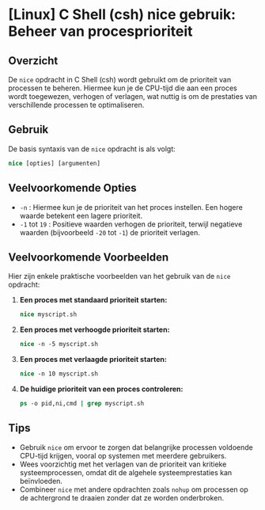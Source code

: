 # [Linux] C Shell (csh) nice gebruik: Beheer van procesprioriteit

## Overzicht
De `nice` opdracht in C Shell (csh) wordt gebruikt om de prioriteit van processen te beheren. Hiermee kun je de CPU-tijd die aan een proces wordt toegewezen, verhogen of verlagen, wat nuttig is om de prestaties van verschillende processen te optimaliseren.

## Gebruik
De basis syntaxis van de `nice` opdracht is als volgt:

```csh
nice [opties] [argumenten]
```

## Veelvoorkomende Opties
- `-n` : Hiermee kun je de prioriteit van het proces instellen. Een hogere waarde betekent een lagere prioriteit.
- `-1` tot `19` : Positieve waarden verhogen de prioriteit, terwijl negatieve waarden (bijvoorbeeld `-20` tot `-1`) de prioriteit verlagen.

## Veelvoorkomende Voorbeelden
Hier zijn enkele praktische voorbeelden van het gebruik van de `nice` opdracht:

1. **Een proces met standaard prioriteit starten:**
   ```csh
   nice myscript.sh
   ```

2. **Een proces met verhoogde prioriteit starten:**
   ```csh
   nice -n -5 myscript.sh
   ```

3. **Een proces met verlaagde prioriteit starten:**
   ```csh
   nice -n 10 myscript.sh
   ```

4. **De huidige prioriteit van een proces controleren:**
   ```csh
   ps -o pid,ni,cmd | grep myscript.sh
   ```

## Tips
- Gebruik `nice` om ervoor te zorgen dat belangrijke processen voldoende CPU-tijd krijgen, vooral op systemen met meerdere gebruikers.
- Wees voorzichtig met het verlagen van de prioriteit van kritieke systeemprocessen, omdat dit de algehele systeemprestaties kan beïnvloeden.
- Combineer `nice` met andere opdrachten zoals `nohup` om processen op de achtergrond te draaien zonder dat ze worden onderbroken.
